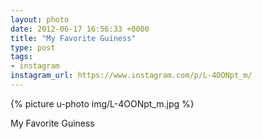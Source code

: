 ```yaml
---
layout: photo
date: 2012-06-17 16:56:33 +0000
title: "My Favorite Guiness"
type: post
tags:
- instagram
instagram_url: https://www.instagram.com/p/L-4OONpt_m/
---
```


{% picture u-photo img/L-4OONpt_m.jpg %}

My Favorite Guiness
